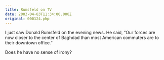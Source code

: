 ```yaml
---
title: Rumsfeld on TV
date: 2003-04-03T11:34:00.000Z
original: 000124.php
---
```


I just saw Donald Rumsfeld on the evening news. He said, “Our forces are now closer to the center of Baghdad than most American commuters are to their downtown office.”

Does he have no sense of irony?

